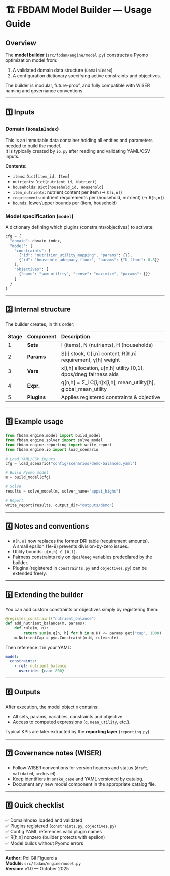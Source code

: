 # 🏗️ FBDAM Model Builder — Usage Guide

## Overview
The **model builder** (`src/fbdam/engine/model.py`) constructs a Pyomo optimization model from:
1. A validated domain data structure (`DomainIndex`)
2. A configuration dictionary specifying active constraints and objectives.

The builder is modular, future-proof, and fully compatible with WISER naming and governance conventions.

---

## 1️⃣ Inputs

### Domain (`DomainIndex`)
This is an immutable data container holding all entities and parameters needed to build the model.  
It is typically created by `io.py` after reading and validating YAML/CSV inputs.

**Contents:**
- `items`: `Dict[item_id, Item]`
- `nutrients`: `Dict[nutrient_id, Nutrient]`
- `households`: `Dict[household_id, Household]`
- `item_nutrients`: nutrient content per item (→ `C[i,n]`)
- `requirements`: nutrient requirements per (household, nutrient) (→ `R[h,n]`)
- `bounds`: lower/upper bounds per (item, household)

### Model specification (`model`)
A dictionary defining which plugins (constraints/objectives) to activate:

```python
cfg = {
  "domain": domain_index,
  "model": {
    "constraints": [
      {"id": "nutrition_utility_mapping", "params": {}},
      {"id": "household_adequacy_floor", "params": {"U_floor": 0.8}}
    ],
    "objectives": [
      {"name": "sum_utility", "sense": "maximize", "params": {}}
    ]
  }
}
```

---

## 2️⃣ Internal structure

The builder creates, in this order:

| Stage | Component | Description |
|:--|:--|:--|
| 1 | **Sets** | I (items), N (nutrients), H (households) |
| 2 | **Params** | S[i] stock, C[i,n] content, R[h,n] requirement, γ[h] weight |
| 3 | **Vars** | x[i,h] allocation, u[n,h] utility [0,1], dpos/dneg fairness aids |
| 4 | **Expr.** | q[n,h] = Σ_i C[i,n]x[i,h], mean_utility[h], global_mean_utility |
| 5 | **Plugins** | Applies registered constraints & objective |

---

## 3️⃣ Example usage

```python
from fbdam.engine.model import build_model
from fbdam.engine.solver import solve_model
from fbdam.engine.reporting import write_report
from fbdam.engine.io import load_scenario

# Load YAML/CSV inputs
cfg = load_scenario("config/scenarios/demo-balanced.yaml")

# Build Pyomo model
m = build_model(cfg)

# Solve
results = solve_model(m, solver_name="appsi_highs")

# Report
write_report(results, output_dir="outputs/demo")
```

---

## 4️⃣ Notes and conventions

- `R[h,n]` now replaces the former DRI table (requirement amounts).  
  A small epsilon (1e-9) prevents division-by-zero issues.
- Utility bounds: `u[n,h] ∈ [0,1]`.
- Fairness constraints rely on `dpos`/`dneg` variables predeclared by the builder.
- Plugins (registered in `constraints.py` and `objectives.py`) can be extended freely.

---

## 5️⃣ Extending the builder

You can add custom constraints or objectives simply by registering them:

```python
@register_constraint("nutrient_balance")
def add_nutrient_balance(m, params):
    def rule(m, n):
        return sum(m.q[n, h] for h in m.H) <= params.get("cap", 1000)
    m.NutrientCap = pyo.Constraint(m.N, rule=rule)
```

Then reference it in your YAML:

```yaml
model:
  constraints:
    - ref: nutrient_balance
      override: {cap: 800}
```

---

## 6️⃣ Outputs

After execution, the model object `m` contains:
- All sets, params, variables, constraints and objective.
- Access to computed expressions (`q`, `mean_utility`, etc.).

Typical KPIs are later extracted by the **reporting layer** (`reporting.py`).

---

## 7️⃣ Governance notes (WISER)

- Follow WISER conventions for version headers and status (`draft`, `validated`, `archived`).
- Keep identifiers in `snake_case` and YAML versioned by catalog.
- Document any new model component in the appropriate catalog file.

---

## 8️⃣ Quick checklist

✅ DomainIndex loaded and validated  
✅ Plugins registered (`constraints.py`, `objectives.py`)  
✅ Config YAML references valid plugin names  
✅ R[h,n] nonzero (builder protects with epsilon)  
✅ Model builds without Pyomo errors  

---

**Author:** Pol Gil Figuerola  
**Module:** `src/fbdam/engine/model.py`  
**Version:** v1.0 — October 2025
